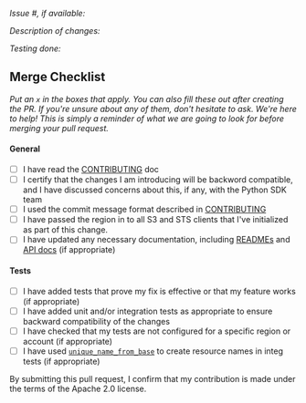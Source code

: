 *Issue #, if available:*

*Description of changes:*

*Testing done:*

## Merge Checklist

_Put an `x` in the boxes that apply. You can also fill these out after creating the PR. If you're unsure about any of them, don't hesitate to ask. We're here to help! This is simply a reminder of what we are going to look for before merging your pull request._

#### General

- [ ] I have read the [CONTRIBUTING](https://github.com/aws/sagemaker-python-sdk/blob/master/CONTRIBUTING.md) doc
- [ ] I certify that the changes I am introducing will be backword compatible, and I have discussed concerns about this, if any, with the Python SDK team
- [ ] I used the commit message format described in [CONTRIBUTING](https://github.com/aws/sagemaker-python-sdk/blob/master/CONTRIBUTING.md#committing-your-change)
- [ ] I have passed the region in to all S3 and STS clients that I've initialized as part of this change.
- [ ] I have updated any necessary documentation, including [READMEs](https://github.com/aws/sagemaker-python-sdk/blob/master/README.rst) and [API docs](https://github.com/aws/sagemaker-python-sdk/tree/master/doc) (if appropriate)

#### Tests

- [ ] I have added tests that prove my fix is effective or that my feature works (if appropriate)
- [ ] I have added unit and/or integration tests as appropriate to ensure backward compatibility of the changes
- [ ] I have checked that my tests are not configured for a specific region or account (if appropriate)
- [ ] I have used [`unique_name_from_base`](https://github.com/aws/sagemaker-python-sdk/blob/master/src/sagemaker/utils.py#L77) to create resource names in integ tests (if appropriate)

By submitting this pull request, I confirm that my contribution is made under the terms of the Apache 2.0 license.
